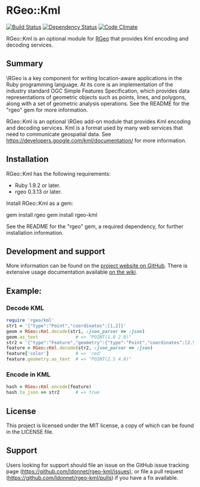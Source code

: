# RGeo::Kml

[![Build Status](https://travis-ci.org/ldonnet/rgeo-kml.png)](http://travis-ci.org/ldonnet/rgeo-kml?branch=master) [![Dependency Status](https://gemnasium.com/ldonnet/rgeo-kml.png)](https://gemnasium.com/ldonnet/rgeo-kml) [![Code Climate](https://codeclimate.com/github/ldonnet/rgeo-kml.png)](https://codeclimate.com/github/ldonnet/rgeo-kml)

RGeo::Kml is an optional module for [RGeo](https://github.com/rgeo/rgeo)
that provides Kml encoding and decoding services.

Summary
------------

\RGeo is a key component for writing location-aware applications in the
Ruby programming language. At its core is an implementation of the
industry standard OGC Simple Features Specification, which provides data
representations of geometric objects such as points, lines, and polygons,
along with a set of geometric analysis operations. See the README for the
"rgeo" gem for more information.

RGeo::Kml is an optional \RGeo add-on module that provides Kml
encoding and decoding services. Kml is a format
used by many web services that need to communicate geospatial data. See
https://developers.google.com/kml/documentation/ for more information.

Installation
-------------
RGeo::Kml has the following requirements:

* Ruby 1.9.2 or later.
* rgeo 0.3.13 or later.

Install RGeo::Kml as a gem:

 gem install rgeo
 gem install rgeo-kml

See the README for the "rgeo" gem, a required dependency, for further
installation information.

Development and support
-----------------------

More information can be found on the [project website on GitHub](http://github.com/ldonnet/rgeo-kml). 
There is extensive usage documentation available [on the wiki](https://github.com/ldonnet/rgeo-kml/wiki).

Example:
--------

### Decode KML

```ruby
require 'rgeo/kml'
str1 = '{"type":"Point","coordinates":[1,2]}'
geom = RGeo::Kml.decode(str1, :json_parser => :json)
geom.as_text              # => "POINT(1.0 2.0)"
str2 = '{"type":"Feature","geometry":{"type":"Point","coordinates":[2.5,4.0]},"properties":{"color":"red"}}'
feature = RGeo::Kml.decode(str2, :json_parser => :json)
feature['color']          # => 'red'
feature.geometry.as_text  # => "POINT(2.5 4.0)"
```

### Encode in KML

```ruby
hash = RGeo::Kml.encode(feature)
hash.to_json == str2      # => true
```

License
-------
 
This project is licensed under the MIT license, a copy of which can be found in the LICENSE file.

Support
-------
 
Users looking for support should file an issue on the GitHub issue tracking page (https://github.com/ldonnet/rgeo-kml/issues), or file a pull request (https://github.com/ldonnet/rgeo-kml/pulls) if you have a fix available.
